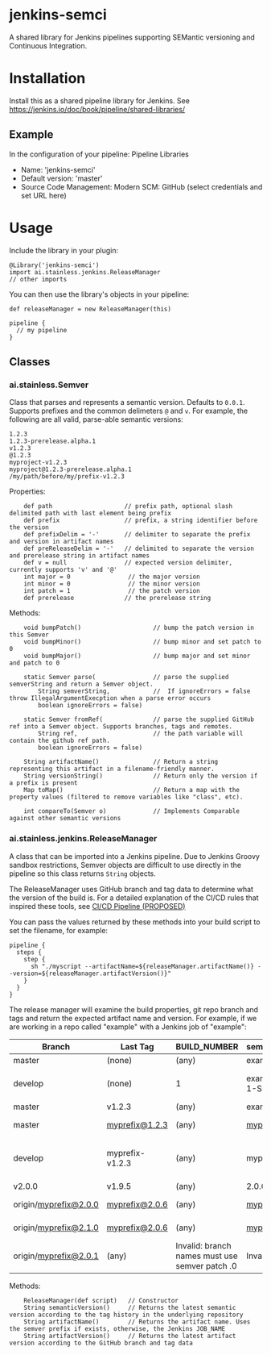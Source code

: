 # jenkins-semci
A shared library for Jenkins pipelines supporting SEMantic versioning and Continuous Integration. 

#  Installation
Install this as a shared pipeline library for Jenkins. See https://jenkins.io/doc/book/pipeline/shared-libraries/

## Example
In the configuration of your pipeline:
Pipeline Libraries
- Name: 'jenkins-semci'
- Default version: 'master'
- Source Code Management: Modern SCM: GitHub (select credentials and set URL here)

# Usage
Include the library in your plugin:
```$groovy
@Library('jenkins-semci')
import ai.stainless.jenkins.ReleaseManager
// other imports
```             

You can then use the library's objects in your pipeline:
```$groovy 
def releaseManager = new ReleaseManager(this)         

pipeline {
  // my pipeline
}
```        
## Classes
### ai.stainless.Semver

Class that parses and represents a semantic version. Defaults to `0.0.1`. Supports prefixes and the common delimeters `@` and `v`. For example, the following are
all valid, parse-able semantic versions:

```$text
1.2.3
1.2.3-prerelease.alpha.1
v1.2.3
@1.2.3                  
myproject-v1.2.3
myproject@1.2.3-prerelease.alpha.1     
/my/path/before/my/prefix-v1.2.3
```                               

Properties:
```$groovy
    def path                    // prefix path, optional slash delimited path with last element being prefix 
    def prefix                  // prefix, a string identifier before the version
    def prefixDelim = '-'       // delimiter to separate the prefix and version in artifact names
    def preReleaseDelim = '-'   // delimited to separate the version and prerelease string in artifact names
    def v = null                // expected version delimiter, currently supports 'v' and '@'
    int major = 0                // the major version
    int minor = 0                // the minor version
    int patch = 1                // the patch version
    def prerelease              // the prerelease string
```

Methods:
```$groovy
    void bumpPatch()                    // bump the patch version in this Semver         
    void bumpMinor()                    // bump minor and set patch to 0
    void bumpMajor()                    // bump major and set minor and patch to 0

    static Semver parse(                // parse the supplied semverString and return a Semver object.
        String semverString,            //  If ignoreErrors = false throw IllegalArgumentExecption when a parse error occurs
        boolean ignoreErrors = false)   

    static Semver fromRef(              // parse the supplied GitHub ref into a Semver object. Supports branches, tags and remotes.
        String ref,                     // the path variable will contain the github ref path.
        boolean ignoreErrors = false) 

    String artifactName()               // Return a string representing this artifact in a filename-friendly manner.
    String versionString()              // Return only the version if a prefix is present
    Map toMap()                         // Return a map with the property values (filtered to remove variables like "class", etc).   

    int compareTo(Semver o)             // Implements Comparable against other semantic versions
```

### ai.stainless.jenkins.ReleaseManager

A class that can be imported into a Jenkins pipeline. Due to Jenkins Groovy sandbox restrictions, Semver objects are difficult
to use directly in the pipeline so this class returns `String` objects.

The ReleaseManager uses GitHub branch and tag data to determine what the version of the build is. For a detailed explanation
of the CI/CD rules that inspired these tools, see [CI/CD Pipeline (PROPOSED)](https://stainlesscode.atlassian.net/wiki/spaces/STAT/pages/560922625/CI+CD+Pipeline+PROPOSED)

You can pass the values returned by these methods into your build script to set the filename, for example:

```$bash 
pipeline {
  steps {
    step {
      sh "./myscript --artifactName=${releaseManager.artifactName()} --version=${releaseManager.artifactVersion()}"
    }
  }
}
```

The release manager will examine the build properties, git repo branch and tags and return the expected artifact name and version. 
For example, if we are working in a repo called "example" with a Jenkins job of "example":

| Branch | Last Tag | BUILD_NUMBER | semanticVersion() | artifactName() | artifactVersion() |
|---|---|---|---|---|---|
| master | (none) | (any) | example-0.0.1 | example-0.0.1 | 0.0.1 | 
| develop | (none) | 1 | example-0.0.1-1-SNAPSHOT | example-0.0.1-1-SNAPSHOT | 0.0.1-1-SNAPSHOT |
| master | v1.2.3 | (any) | example-v1.2.3 | example-1.2.3 | 1.2.3 |
| master | myprefix@1.2.3 | (any) | myprefix@1.2.3 | myprefix-1.2.3 | 1.2.3 |
| develop | myprefix-v1.2.3 | (any) | myprefix-v1.2.3 | myprefix-1.2.3-develop-SNAPSHOT | 1.2.3-develop-SNAPSHOT
| v2.0.0 | v1.9.5 | (any) | 2.0.0 | example-2.0.0 | 2.0.0 |
| origin/myprefix@2.0.0 | myprefix@2.0.6 | (any) | myprefix@2.0.6 | myprefix-2.0.6 | 2.0.6 |
| origin/myprefix@2.1.0 | myprefix@2.0.6 | (any) | myprefix@2.1.0 | myprefix-2.1.0 | 2.1.0 |
| origin/myprefix@2.0.1 | (any) | Invalid: branch names must use semver patch .0 | Invalid | Invalid | Invalid |

Methods:
```$groovy
    ReleaseManager(def script)   // Constructor
    String semanticVersion()     // Returns the latest semantic version according to the tag history in the underlying repository
    String artifactName()        // Returns the artifact name. Uses the semver prefix if exists, otherwise, the Jenkins JOB_NAME
    String artifactVersion()     // Returns the latest artifact version according to the GitHub branch and tag data
```